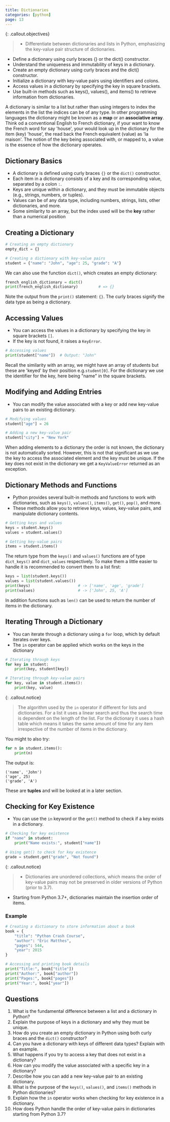 ```yaml
---
title: Dictionaries
categories: [python]
page: 13
---
```


{: .callout.objectives}
>- Differentiate between dictionaries and lists in Python, emphasizing the key-value pair structure of dictionaries.
- Define a dictionary using curly braces {} or the dict() constructor.
- Understand the uniqueness and immutability of keys in a dictionary.
- Create an empty dictionary using curly braces and the dict() constructor.
- Initialize a dictionary with key-value pairs using identifiers and colons.
- Access values in a dictionary by specifying the key in square brackets.
- Use built-in methods such as keys(), values(), and items() to retrieve information from dictionaries.

A dictionary is similar to a list but rather than using integers to index the elements in the list the indices can be of any type.  In other programming languages the dictionary might be known as a **map** or an **associative array**.  Think od a conventional English to French dictionary, if your want to know the French word for say 'house', your would look up in the dictionary for the item (key) 'house', the read back the French equivalent (value) as 'la maison'.  The notion of the key being associated with, or mapped to, a value is the essence of how the dictionary operates.

## Dictionary Basics

* A dictionary is defined using curly braces `{}` or the `dict()` constructor.
* Each item in a dictionary consists of a key and its corresponding value, separated by a colon `:`.
* Keys are unique within a dictionary, and they must be immutable objects (e.g., strings, numbers, or tuples).
* Values can be of any data type, including numbers, strings, lists, other dictionaries, and more.
* Some similarity to an array, but the index used will be the **key** rather than a numerical position

## Creating a Dictionary

```python
# Creating an empty dictionary
empty_dict = {}

# Creating a dictionary with key-value pairs
student = {"name": "John", "age": 25, "grade": "A"}
```

We can also use the function `dict()`, which creates an empty dictionary:

```py
french_english_dictionary = dict()
print(french_english_dictionary)         # => {}
```

Note the output from the `print()` statement: `{}`.  The curly braces signify the data type as being a dictionary.

## Accessing Values

* You can access the values in a dictionary by specifying the key in square brackets `[]`.
* If the key is not found, it raises a `KeyError`.

```python
# Accessing values
print(student["name"])  # Output: "John"
```

Recall the similarity with an array, we might have an array of students but these are 'keyed' by their position e.g.`student[0]`.  For the dictionary we use the identifier for the key, here being "name" in the square brackets.

## Modifying and Adding Entries

* You can modify the value associated with a key or add new key-value pairs to an existing dictionary.

```python
# Modifying values
student["age"] = 26

# Adding a new key-value pair
student["city"] = "New York"
```

When adding elements to a dictionary the order is not known, the dictionary is not automatically sorted.  However, this is not that significant as we use the key to access the associated element and the key must be unique.  If the key does not exist in the dictionary we get a `KeyValueError` returned as an exception.

## Dictionary Methods and Functions

* Python provides several built-in methods and functions to work with dictionaries, such as `keys()`, `values()`, `items()`, `get()`, `pop()`, and more.
* These methods allow you to retrieve keys, values, key-value pairs, and manipulate dictionary contents.

```python
# Getting keys and values
keys = student.keys()
values = student.values()

# Getting key-value pairs
items = student.items()
```

The return type from the `keys()` and `values()` functions are of type `dict_keys()` and `dict_values` respectively.  To make them a little easier to handle it is recommended to convert them to a list first:

```py
keys = list(student.keys())
values = list(student.values())
print(keys)                     # -> ['name', 'age', 'grade']
print(values)                   # -> ['John', 25, 'A']
```

In addition functions such as `len()` can be used to return the number of items in the dictionary.

## Iterating Through a Dictionary

* You can iterate through a dictionary using a `for` loop, which by default iterates over keys.
* The `in` operator can be applied which works on the keys in the dictionary

```python
# Iterating through keys
for key in student:
    print(key, student[key])

# Iterating through key-value pairs
for key, value in student.items():
    print(key, value)
```

{: .callout.notice}
> The algorithm used by the `in` operator if different for lists and dictionaries.  For a list it uses a linear search and thus the search time is dependent on the length of the list.  For the dictionary it uses a hash table which means it takes the same amount of time for any item irrespective of the number of items in the dictionary.

You might to also try:

```py
for n in student.items():
    print(n)            
```

The output is:

```terminal
('name', 'John')
('age', 25)
('grade', 'A')
```

These are **tuples** and will be looked at in a later section.

## Checking for Key Existence

* You can use the `in` keyword or the `get()` method to check if a key exists in a dictionary.

```python
# Checking for key existence
if "name" in student:
    print("Name exists:", student["name"])

# Using get() to check for key existence
grade = student.get("grade", "Not found")
```

{: .callout.notice}
> - Dictionaries are unordered collections, which means the order of key-value pairs may not be preserved in older versions of Python (prior to 3.7).  
- Starting from Python 3.7+, dictionaries maintain the insertion order of items.

### Example

```python
# Creating a dictionary to store information about a book
book = {
    "title": "Python Crash Course",
    "author": "Eric Matthes",
    "pages": 544,
    "year": 2015
}

# Accessing and printing book details
print("Title:", book["title"])
print("Author:", book["author"])
print("Pages:", book["pages"])
print("Year:", book["year"])
```

## Questions

1. What is the fundamental difference between a list and a dictionary in Python?
2. Explain the purpose of keys in a dictionary and why they must be unique.
3. How do you create an empty dictionary in Python using both curly braces and the `dict()` constructor?
4. Can you have a dictionary with keys of different data types? Explain with an example.
5. What happens if you try to access a key that does not exist in a dictionary?
6. How can you modify the value associated with a specific key in a dictionary?
7. Describe how you can add a new key-value pair to an existing dictionary.
8. What is the purpose of the `keys()`, `values()`, and `items()` methods in Python dictionaries?
9. Explain how the `in` operator works when checking for key existence in a dictionary.
10. How does Python handle the order of key-value pairs in dictionaries starting from Python 3.7?
